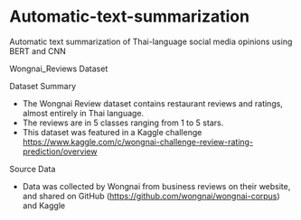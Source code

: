 # Automatic-text-summarization
Automatic text summarization of Thai-language social media opinions using BERT and CNN

Wongnai_Reviews Dataset

Dataset Summary
- The Wongnai Review dataset contains restaurant reviews and ratings, almost entirely in Thai language.
- The reviews are in 5 classes ranging from 1 to 5 stars.
- This dataset was featured in a Kaggle challenge https://www.kaggle.com/c/wongnai-challenge-review-rating-prediction/overview

Source Data
- Data was collected by Wongnai from business reviews on their website, and shared on GitHub (https://github.com/wongnai/wongnai-corpus) and Kaggle 
